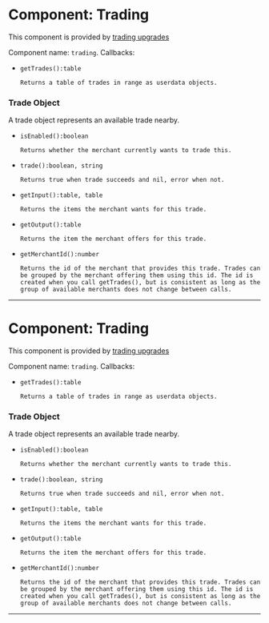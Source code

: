 # Component: Trading

This component is provided by [trading upgrades](/item/trading_upgrade)

Component name: `trading`. Callbacks:

- `getTrades():table`

      Returns a table of trades in range as userdata objects.

### Trade Object

A trade object represents an available trade nearby.

- `isEnabled():boolean`

      Returns whether the merchant currently wants to trade this.

- `trade():boolean, string`

      Returns true when trade succeeds and nil, error when not.

- `getInput():table, table`

      Returns the items the merchant wants for this trade.

- `getOutput():table`

      Returns the item the merchant offers for this trade.

- `getMerchantId():number`

      Returns the id of the merchant that provides this trade. Trades can
      be grouped by the merchant offering them using this id. The id is
      created when you call getTrades(), but is consistent as long as the
      group of available merchants does not change between calls.

------------------------------------------------------------------------

# Component: Trading

This component is provided by [trading upgrades](/item/trading_upgrade)

Component name: `trading`. Callbacks:

- `getTrades():table`

      Returns a table of trades in range as userdata objects.

### Trade Object

A trade object represents an available trade nearby.

- `isEnabled():boolean`

      Returns whether the merchant currently wants to trade this.

- `trade():boolean, string`

      Returns true when trade succeeds and nil, error when not.

- `getInput():table, table`

      Returns the items the merchant wants for this trade.

- `getOutput():table`

      Returns the item the merchant offers for this trade.

- `getMerchantId():number`

      Returns the id of the merchant that provides this trade. Trades can
      be grouped by the merchant offering them using this id. The id is
      created when you call getTrades(), but is consistent as long as the
      group of available merchants does not change between calls.

------------------------------------------------------------------------
